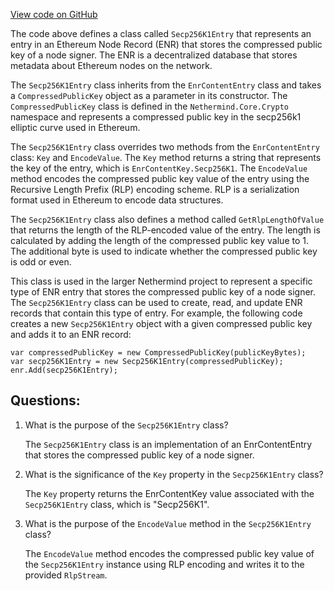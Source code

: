 [View code on GitHub](https://github.com/nethermindeth/nethermind/Nethermind.Network.Enr/Secp256K1Entry.cs)

The code above defines a class called `Secp256K1Entry` that represents an entry in an Ethereum Node Record (ENR) that stores the compressed public key of a node signer. The ENR is a decentralized database that stores metadata about Ethereum nodes on the network. 

The `Secp256K1Entry` class inherits from the `EnrContentEntry` class and takes a `CompressedPublicKey` object as a parameter in its constructor. The `CompressedPublicKey` class is defined in the `Nethermind.Core.Crypto` namespace and represents a compressed public key in the secp256k1 elliptic curve used in Ethereum. 

The `Secp256K1Entry` class overrides two methods from the `EnrContentEntry` class: `Key` and `EncodeValue`. The `Key` method returns a string that represents the key of the entry, which is `EnrContentKey.Secp256K1`. The `EncodeValue` method encodes the compressed public key value of the entry using the Recursive Length Prefix (RLP) encoding scheme. RLP is a serialization format used in Ethereum to encode data structures. 

The `Secp256K1Entry` class also defines a method called `GetRlpLengthOfValue` that returns the length of the RLP-encoded value of the entry. The length is calculated by adding the length of the compressed public key value to 1. The additional byte is used to indicate whether the compressed public key is odd or even. 

This class is used in the larger Nethermind project to represent a specific type of ENR entry that stores the compressed public key of a node signer. The `Secp256K1Entry` class can be used to create, read, and update ENR records that contain this type of entry. For example, the following code creates a new `Secp256K1Entry` object with a given compressed public key and adds it to an ENR record:

```
var compressedPublicKey = new CompressedPublicKey(publicKeyBytes);
var secp256K1Entry = new Secp256K1Entry(compressedPublicKey);
enr.Add(secp256K1Entry);
```
## Questions: 
 1. What is the purpose of the `Secp256K1Entry` class?
    
    The `Secp256K1Entry` class is an implementation of an EnrContentEntry that stores the compressed public key of a node signer.

2. What is the significance of the `Key` property in the `Secp256K1Entry` class?

    The `Key` property returns the EnrContentKey value associated with the `Secp256K1Entry` class, which is "Secp256K1".

3. What is the purpose of the `EncodeValue` method in the `Secp256K1Entry` class?

    The `EncodeValue` method encodes the compressed public key value of the `Secp256K1Entry` instance using RLP encoding and writes it to the provided `RlpStream`.